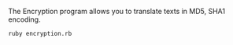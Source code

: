 The Encryption program allows you to translate texts in MD5, SHA1 encoding.
```
ruby encryption.rb
```
